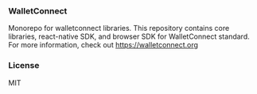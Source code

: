 ### WalletConnect

Monorepo for walletconnect libraries. This repository contains core libraries, react-native SDK, and browser SDK for WalletConnect standard. For more information, check out https://walletconnect.org

### License

MIT
